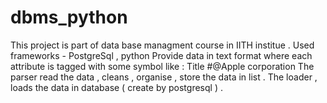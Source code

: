 # dbms_python
This project is part of data base managment course in IITH institue . 
Used frameworks - PostgreSql , python 
Provide data in text format where each attribute is tagged with some symbol like : Title #@Apple corporation
The parser read the data , cleans , organise , store the data in list .
The loader , loads the data in database ( create by postgresql ) .
